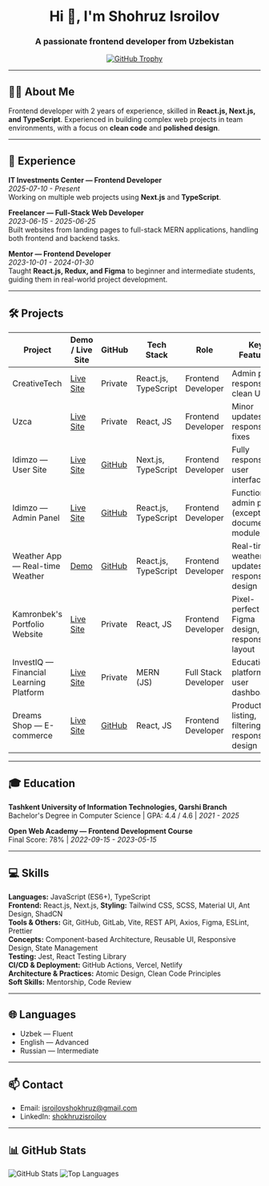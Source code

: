 <h1 align="center">Hi 👋, I'm Shohruz Isroilov</h1>
<h3 align="center">A passionate frontend developer from Uzbekistan</h3>

<p align="center">
  <a href="https://github-profile-trophy.vercel.app/?username=shokhruzisroilov"><img src="https://github-profile-trophy.vercel.app/?username=shokhruzisroilov" alt="GitHub Trophy" /></a>
</p>

---

## 👨‍💻 About Me
Frontend developer with 2 years of experience, skilled in **React.js, Next.js, and TypeScript**. Experienced in building complex web projects in team environments, with a focus on **clean code** and **polished design**.

---

## 🚀 Experience

**IT Investments Center — Frontend Developer**  
*2025-07-10 - Present*  
Working on multiple web projects using **Next.js** and **TypeScript**.

**Freelancer — Full-Stack Web Developer**  
*2023-06-15 - 2025-06-25*  
Built websites from landing pages to full-stack MERN applications, handling both frontend and backend tasks.

**Mentor — Frontend Developer**  
*2023-10-01 - 2024-01-30*  
Taught **React.js, Redux, and Figma** to beginner and intermediate students, guiding them in real-world project development.

---

## 🛠 Projects

| Project | Demo / Live Site | GitHub | Tech Stack | Role | Key Features |
|---------|-----------------|--------|------------|------|--------------|
| CreativeTech | [Live Site](https://creativetech.uz/) | Private | React.js, TypeScript | Frontend Developer | Admin panel responsivity, clean UI |
| Uzca | [Live Site](https://uzca.uz/) | Private | React, JS | Frontend Developer | Minor updates, responsive fixes |
| Idimzo — User Site | [Live Site](https://idimzo.uz/) | [GitHub](https://github.com/shokhruzisroilov/idimzo_user_site.git) | Next.js, TypeScript | Frontend Developer | Fully responsive user interface |
| Idimzo — Admin Panel | [Live Site](https://idimzo.uz/) | [GitHub](https://github.com/shokhruzisroilov/idimzo_adminpanel.git) | React.js, TypeScript | Frontend Developer | Functional admin panel (except documents module) |
| Weather App — Real-time Weather | [Demo](https://weather-app-tau-pied-42.vercel.app) | [GitHub](https://github.com/shokhruzisroilov/weather_app) | React.js, TypeScript | Frontend Developer | Real-time weather updates, responsive design |
| Kamronbek's Portfolio Website | [Live Site](https://kamronbek.design) | Private | React, JS | Frontend Developer | Pixel-perfect Figma design, responsive layout |
| InvestIQ — Financial Learning Platform | [Live Site](https://investiq.uz) | Private | MERN (JS) | Full Stack Developer | Educational platform, user dashboards |
| Dreams Shop — E-commerce | [Live Site](https://dreams-shop.vercel.app/) | [GitHub](https://github.com/shokhruzisroilov/dream-shop-e-commerse.git) | React, JS | Frontend Developer | Product listing, filtering, responsive design |

---

## 🎓 Education

**Tashkent University of Information Technologies, Qarshi Branch**  
Bachelor's Degree in Computer Science | GPA: 4.4 / 4.6 | *2021 - 2025*

**Open Web Academy — Frontend Development Course**  
Final Score: 78% | *2022-09-15 - 2023-05-15*

---

## 💻 Skills

**Languages:** JavaScript (ES6+), TypeScript  
**Frontend:** React.js, Next.js,
**Styling:** Tailwind CSS, SCSS, Material UI, Ant Design, ShadCN  
**Tools & Others:** Git, GitHub, GitLab, Vite, REST API, Axios, Figma, ESLint, Prettier  
**Concepts:** Component-based Architecture, Reusable UI, Responsive Design, State Management  
**Testing:** Jest, React Testing Library  
**CI/CD & Deployment:** GitHub Actions, Vercel, Netlify  
**Architecture & Practices:** Atomic Design, Clean Code Principles  
**Soft Skills:** Mentorship, Code Review

---

## 🌐 Languages
- Uzbek — Fluent  
- English — Advanced  
- Russian — Intermediate  

---

## 📫 Contact
- Email: isroilovshokhruz@gmail.com  
- LinkedIn: [shokhruzisroilov](https://www.linkedin.com/in/shokhruzisroilov/) 

---

## 📊 GitHub Stats
<p align="left">
  <img src="https://github-readme-stats.vercel.app/api?username=shokhruzisroilov&show_icons=true&theme=radical" alt="GitHub Stats" />
  <img src="https://github-readme-stats.vercel.app/api/top-langs?username=shokhruzisroilov&show_icons=true&layout=compact&theme=radical" alt="Top Languages" />
</p>
